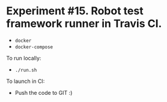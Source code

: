# Experiment #15. Robot test framework runner in Travis CI.

- `docker`
- `docker-compose`

To run locally:

- `./run.sh`

To launch in CI:

- Push the code to GIT :)
